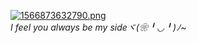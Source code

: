 [![1566873632790.png
](https://s2.ax1x.com/2019/08/29/mLoG7j.png)](http://web.yms7.com/web.php?id=kBTgOKP)  
*I feel you always be my sideヾ(❀╹◡╹)ﾉ~*  

  















